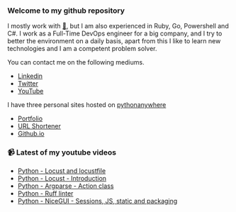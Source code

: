 ### Welcome to my github repository

I mostly work with [:snake:](https://www.python.org/), but I am also experienced in Ruby, Go, Powershell and C#. I work as a Full-Time DevOps engineer for a big company, and I try to better the environment on a daily basis, apart from this I like to learn new technologies and I am a competent problem solver.

You can contact me on the following mediums.
- [Linkedin](https://www.linkedin.com/in/r3ap3rpy)
- [Twitter](https://twitter.com/r3ap3rpy)
- [YouTube](https://www.youtube.com/channel/UC1qkMXH8d2I9DDAtBSeEHqg)

I have three personal sites hosted on [pythonanywhere](https://www.pythonanywhere.com/)
- [Portfolio](http://r3ap3rpy.pythonanywhere.com/)
- [URL Shortener](http://shortenpy.pythonanywhere.com/)
- [Github.io](https://r3ap3rpy.github.io/)

### :video_camera: Latest of my youtube videos
<!-- YOUTUBE:START -->
- [Python - Locust and locustfile](https://www.youtube.com/watch?v=wXTyUdl0ik8)
- [Python - Locust - Introduction](https://www.youtube.com/watch?v=MY85F6HrBG8)
- [Python - Argparse - Action class](https://www.youtube.com/watch?v=10rlZ_js7kg)
- [Python - Ruff linter](https://www.youtube.com/watch?v=q0Hlu7DwnHQ)
- [Python - NiceGUI - Sessions, JS, static and packaging](https://www.youtube.com/watch?v=aVg3POQD9lQ)
<!-- YOUTUBE:END -->

